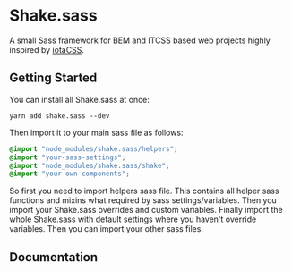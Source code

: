 # Shake.sass
A small Sass framework for BEM and ITCSS based web projects highly inspired by 
[iotaCSS](https://www.iotacss.com).

## Getting Started
You can install all Shake.sass at once:

```
yarn add shake.sass --dev
```

Then import it to your main sass file as follows:

```scss
@import "node_modules/shake.sass/helpers";
@import "your-sass-settings";
@import "node_modules/shake.sass/shake";
@import "your-own-components";
```

So first you need to import helpers sass file. This contains all helper sass
functions and mixins what required by sass settings/variables.
Then you import your Shake.sass overrides and custom variables.
Finally import the whole Shake.sass with default settings where you haven't
override variables.
Then you can import your other sass files.

## Documentation
